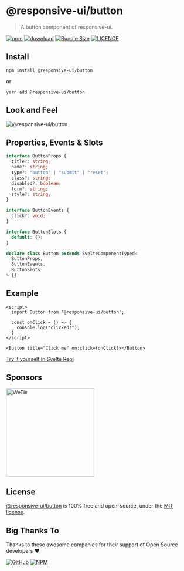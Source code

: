 # @responsive-ui/button

> A button component of responsive-ui.

<p>

[![npm](https://img.shields.io/npm/v/@responsive-ui/button.svg)](https://www.npmjs.com/package/@responsive-ui/button)
[![download](https://img.shields.io/npm/dw/@responsive-ui/button.svg)](https://www.npmjs.com/package/@responsive-ui/button)
[![Bundle Size](https://badgen.net/bundlephobia/minzip/%40responsive-ui%2Fbutton)](https://bundlephobia.com/result?p=@responsive-ui/button)
[![LICENCE](https://img.shields.io/github/license/wetix/responsive-ui)](https://github.com/wetix/responsive-ui/blob/master/LICENSE)

</p>

## Install

```console
npm install @responsive-ui/button
```

or

```console
yarn add @responsive-ui/button
```

## Look and Feel

<img src="https://user-images.githubusercontent.com/28108597/104029132-92224b80-5204-11eb-9bc0-032449eb8053.png"
alt="@responsive-ui/button" />

## Properties, Events & Slots

```ts
interface ButtonProps {
  title?: string;
  name?: string;
  type?: "button" | "submit" | "reset";
  class?: string;
  disabled?: boolean;
  form?: string;
  style?: string;
}

interface ButtonEvents {
  click?: void;
}

interface ButtonSlots {
  default: {};
}

declare class Button extends SvelteComponentTyped<
  ButtonProps,
  ButtonEvents,
  ButtonSlots
> {}
```

## Example

```svelte
<script>
  import Button from '@responsive-ui/button';

  const onClick = () => {
    console.log("clicked!");
  }
</script>

<Button title="Click me" on:click={onClick}></Button>
```

[Try it yourself in Svelte Repl](https://svelte.dev/repl/b95c9457a368429583c5c5eb40f666eb?version=3.31.2)

## Sponsors

<img src="https://asset.wetix.my/images/logo/wetix.png" alt="WeTix" width="240px">

## License

[@responsive-ui/button](https://github.com/wetix/responsive-ui/tree/master/components/button) is 100% free and open-source, under the [MIT license](https://github.com/wetix/responsive-ui/blob/master/LICENSE).

## Big Thanks To

Thanks to these awesome companies for their support of Open Source developers ❤

[![GitHub](https://jstools.dev/img/badges/github.svg)](https://github.com/open-source)
[![NPM](https://jstools.dev/img/badges/npm.svg)](https://www.npmjs.com/)
